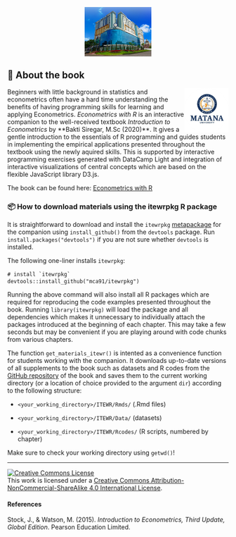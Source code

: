 <p align="center"><img align="center" src="https://github.com/Bakti-Siregar/Econometrics-With-R/blob/master/images/cover.png" width="30%" height="30%"></p>

## 📖 About the book

<p><img src="https://github.com/Bakti-Siregar/Econometrics-With-R/blob/master/images/logo.png" alt="logo" align="right" width="20%" height="20%"> Beginners with little background in statistics and econometrics often have a hard time understanding the benefits of having programming skills for learning and applying Econometrics. <i>Econometrics with R</i> is an interactive companion to the well-received textbook <i>Introduction to Econometrics</i> by **Bakti Siregar, M.Sc (2020)**. It gives a gentle introduction to the essentials of R programming and guides students in implementing the empirical applications presented throughout the textbook using the newly aquired skills. This is supported by interactive programming exercises generated with DataCamp Light and integration of interactive visualizations of central concepts which are based on the flexible JavaScript library D3.js.</p>

The book can be found here: [Econometrics with R](https://github.com/Bakti-Siregar/Econometrics-With-R.git)

### 📦 How to download materials using the itewrpkg R package

It is straightforward to download and install the `itewrpkg` [metapackage](https://github.com/mca91/itewrpkg/) for the companion using `install_github()` from the `devtools` package. Run `install.packages("devtools")` if you are not sure whether `devtools` is installed. 

The following one-liner installs `itewrpkg`:

```
# install `itewrpkg`
devtools::install_github("mca91/itewrpkg")
```

Running the above command will also install all R packages which are required for reproducing the code examples presented throughout the book. Running `library(itewrpkg)` will load the package and all dependencies which makes it unnecessary to individually attach the packages introduced at the beginning of each chapter. This may take a few seconds but may be convenient if you are playing around with code chunks from various chapters.

The function `get_materials_itewr()` is intented as a convenience function for students working with the companion. It downloads up-to-date versions of all supplements to the book such as datasets and R codes from the [GitHub repository](https://github.com/Bakti-Siregar/Econometrics-With-R.git) of the book and saves them to the current working directory (or a location of choice provided to the argument `dir`) according to the following structure:

- `<your_working_directory>/ITEWR/Rmds/` (.Rmd files)

- `<your_working_directory>/ITEWR/Data/` (datasets)

- `<your_working_directory>/ITEWR/Rcodes/` (R scripts, numbered by chapter)

Make sure to check your working directory using `getwd()`!
___

<a rel="license" href="http://creativecommons.org/licenses/by-nc-sa/4.0/"><img alt="Creative Commons License" style="border-width:0" src="https://mirrors.creativecommons.org/presskit/buttons/88x31/svg/by-nc-sa.eu.svg"/></a><br/>This work is licensed under a <a rel="license" href="http://creativecommons.org/licenses/by-nc-sa/4.0/">Creative Commons Attribution-NonCommercial-ShareAlike 4.0 International License</a>.

#### References
Stock, J., & Watson, M. (2015). *Introduction to Econometrics, Third Update, Global Edition*. Pearson Education Limited.
